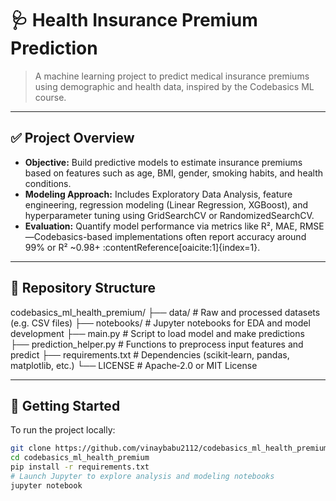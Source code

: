 # 🩺 Health Insurance Premium Prediction

> A machine learning project to predict medical insurance premiums using demographic and health data, inspired by the Codebasics ML course.

---

## ✅ Project Overview

- **Objective:** Build predictive models to estimate insurance premiums based on features such as age, BMI, gender, smoking habits, and health conditions.
- **Modeling Approach:** Includes Exploratory Data Analysis, feature engineering, regression modeling (Linear Regression, XGBoost), and hyperparameter tuning using GridSearchCV or RandomizedSearchCV.
- **Evaluation:** Quantify model performance via metrics like R², MAE, RMSE—Codebasics-based implementations often report accuracy around 99% or R² ~0.98+ :contentReference[oaicite:1]{index=1}.

---

## 📂 Repository Structure

codebasics_ml_health_premium/
├── data/ # Raw and processed datasets (e.g. CSV files)
├── notebooks/ # Jupyter notebooks for EDA and model development
├── main.py # Script to load model and make predictions
├── prediction_helper.py # Functions to preprocess input features and predict
├── requirements.txt # Dependencies (scikit‑learn, pandas, matplotlib, etc.)
└── LICENSE # Apache‑2.0 or MIT License


---

## 🧰 Getting Started

To run the project locally:

```bash
git clone https://github.com/vinaybabu2112/codebasics_ml_health_premium.git
cd codebasics_ml_health_premium
pip install -r requirements.txt
# Launch Jupyter to explore analysis and modeling notebooks
jupyter notebook
